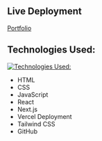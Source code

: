 ## Live Deployment

[Portfolio](https://portfolio-kiko-nunez.vercel.app/)

## Technologies Used: 
[![Technologies Used:](https://skillicons.dev/icons?i=react,next.js,jsx,tailwind,css,vercel,html,&theme=dark)](https://skillicons.dev)
* HTML
* CSS
* JavaScript
* React
* Next.js
* Vercel Deployment
* Tailwind CSS
* GitHub
